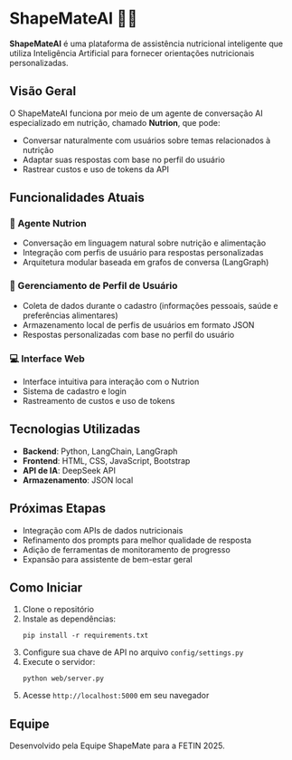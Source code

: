 # ShapeMateAI 🍎💪

**ShapeMateAI** é uma plataforma de assistência nutricional inteligente que utiliza Inteligência Artificial para fornecer orientações nutricionais personalizadas.

## Visão Geral

O ShapeMateAI funciona por meio de um agente de conversação AI especializado em nutrição, chamado **Nutrion**, que pode:
- Conversar naturalmente com usuários sobre temas relacionados à nutrição
- Adaptar suas respostas com base no perfil do usuário
- Rastrear custos e uso de tokens da API

## Funcionalidades Atuais

### 🤖 Agente Nutrion
- Conversação em linguagem natural sobre nutrição e alimentação
- Integração com perfis de usuário para respostas personalizadas
- Arquitetura modular baseada em grafos de conversa (LangGraph)

### 👤 Gerenciamento de Perfil de Usuário
- Coleta de dados durante o cadastro (informações pessoais, saúde e preferências alimentares)
- Armazenamento local de perfis de usuários em formato JSON
- Respostas personalizadas com base no perfil do usuário

### 💻 Interface Web
- Interface intuitiva para interação com o Nutrion
- Sistema de cadastro e login
- Rastreamento de custos e uso de tokens

## Tecnologias Utilizadas

- **Backend**: Python, LangChain, LangGraph
- **Frontend**: HTML, CSS, JavaScript, Bootstrap
- **API de IA**: DeepSeek API
- **Armazenamento**: JSON local

## Próximas Etapas

- Integração com APIs de dados nutricionais
- Refinamento dos prompts para melhor qualidade de resposta
- Adição de ferramentas de monitoramento de progresso
- Expansão para assistente de bem-estar geral

## Como Iniciar

1. Clone o repositório
2. Instale as dependências:
   ```
   pip install -r requirements.txt
   ```
3. Configure sua chave de API no arquivo `config/settings.py`
4. Execute o servidor:
   ```
   python web/server.py
   ```
5. Acesse `http://localhost:5000` em seu navegador

## Equipe

Desenvolvido pela Equipe ShapeMate para a FETIN 2025.